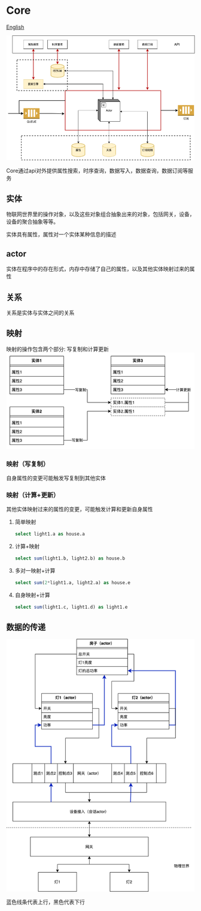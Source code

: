 # Core
[English](README.md)

![img.png](docs/images/architecture.png)

Core通过api对外提供属性搜索，时序查询，数据写入，数据查询，数据订阅等服务
    
## 实体
物联网世界里的操作对象，以及这些对象组合抽象出来的对象，包括网关，设备，设备的聚合抽象等等。  

实体具有属性，属性对一个实体某种信息的描述  

## actor
实体在程序中的存在形式，内存中存储了自己的属性，以及其他实体映射过来的属性

## 关系
关系是实体与实体之间的关系

## 映射
映射的操作包含两个部分: 写复制和计算更新
![img.png](docs/images/mapping.png)
### 映射（写复制）
自身属性的变更可能触发写复制到其他实体

### 映射（计算+更新）
其他实体映射过来的属性的变更，可能触发计算和更新自身属性


1. 简单映射
    ```sql
    select light1.a as house.a
    ``` 
2. 计算+映射
    ```sql
    select sum(light1.b, light2.b) as house.b
    ```
3. 多对一映射+计算
    ```sql
   	select sum(2*light1.a, light2.a) as house.e
    ```
4. 自身映射+计算
    ```sql
	select sum(light1.c, light1.d) as light1.e
    ```

## 数据的传递
![img.png](docs/images/message_passing.png)
 
 蓝色线条代表上行，黑色代表下行